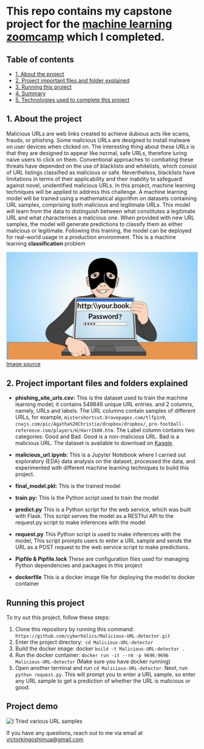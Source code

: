 # This repo contains my capstone project for the [machine learning zoomcamp](https://github.com/alexeygrigorev/mlbookcamp-code/tree/master/course-zoomcamp) which I completed.



## Table of contents

- [1. About the project](#topic1)
- [2. Project important files and folder explained](#topic2)
- [3. Running this project](#topic3)
- [4. Summary](#topic4)
- [5. Technologies used to complete this project](#topic5)


<h2 id="topic1"> 1. About the project</h2> 

Malicious URLs are web links created to achieve dubious acts like scams, frauds, or phishing. Some malicious URLs are designed to install malware on user devices when clicked on. The interesting thing about these URLs is that they are designed to appear like normal, safe URLs, therefore luring naive users to click on them.
Conventional approaches to combating these threats have depended on the use of blacklists and whitelists, which consist of URL listings classified as malicious or safe. Nevertheless, blacklists have limitations in terms of their applicability and their inability to safeguard against novel, unidentified malicious URLs. In this project, machine learning techniques will be applied to address this challenge. A machine learning model will be trained using a mathematical algorithm on datasets containing URL samples, comprising both malicious and legitimate URLs. This model will learn from the data to distinguish between what constitutes a legitimate URL and what characterises a malicious one. When provided with new URL samples, the model will generate predictions to classify them as either malicious or legitimate. Following this training, the model can be deployed for real-world usage in a production environment.
This is a machine learning **classification** problem 

![Phishing image](Images/maxresdefault.jpeg)
[Image source](https://www.govtech.com/blogs/lohrmann-on-cybersecurity/what-to-do-about-phishing.html)

<h2 id="topic2"> 2. Project important files and folders explained</h2> 

- **phishing_site_urls.csv:** This is the dataset used to train the machine learning model; it contains 549846 unique URL entries.
and 2 columns, namely, URLs and labels.
The URL columns contain samples of different URLs, for example, `mistershortcut.bravepages.com/tlfp1n9`, `cnajs.com/pic/Agatha%20Christie/dropbox/dropbox/`, `pro-football-reference.com/players/H/HarrIk00.htm`.
The Label column contains two categories: Good and Bad. Good is a non-malicious URL. Bad is a malicious URL. The dataset is available to download on [Kaggle](https://www.kaggle.com/datasets/ashharfarooqui/phising-urls).

- **malicious_url.ipynb:** This is a Jupyter Notebook where I carried out exploratory (EDA) data analysis on the dataset, processed the data, and experimented with different machine learning techniques to build this project.

- **final_model.pkl:** This is the trained model

- **train.py:** This is the Python script used to train the model
  
- **predict.py** This is a Python script for the web service, which was built with Flask. This script serves the model as a RESTful API to the request.py script to make inferences with the model

- **request.py** This Python script is used to make inferences with the model, This script prompts users to enter a URL sample and sends the URL as a POST request to the web service script to make predictions.

- **Pipfile & Pipfile.lock** These are configuration files used for managing Python dependencies and packages in this project

- **dockerfile** This is a docker image file for deploying the model to docker container

## Running this project
To try out this project, follow these steps:

1. Clone this repository by running this command: `https://github.com/cyberholics/Malicious-URL-detector.git`
2. Enter the project directory:` cd Malicious-URL-detector`
3. Build the docker image: docker `build -t Malicious-URL-detector .`
4. Run the docker container: `docker run -it --rm -p 9696:9696 Malicious-URL-detector` (Make sure you have docker running) 
5. Open another terminal and run `cd Malicious-URL-detector`. Next, run `python request.py`. This will prompt you to enter a URL sample, so enter any URL sample to get a prediction of whether the URL is malicious or good.
## Project demo
![I Tried various URL samples ]()

If you have any questions, reach out to me via email at victorkingoshimua@gmail.com
